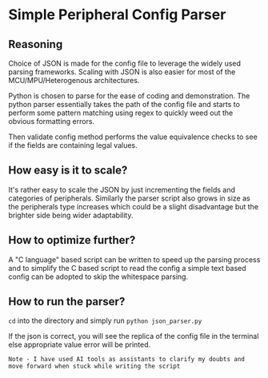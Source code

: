 # Simple Peripheral Config Parser

## Reasoning
Choice of JSON is made for the config file to leverage the widely used parsing frameworks. Scaling with JSON is also easier for most of the MCU/MPU/Heterogenous architectures.

Python is chosen to parse for the ease of coding and demonstration. The python parser essentially takes the path of the config file and starts to perform some pattern matching using regex to quickly weed out the obvious formatting errors.

Then validate config method performs the value equivalence checks to see if the fields are containing legal values.

## How easy is it to scale?

It's rather easy to scale the JSON by just incrementing the fields and categories of peripherals. Similarly the parser script also grows in size as the peripherals type increases which could be a slight disadvantage but the brighter side being wider adaptability. 

## How to optimize further?

A "C language" based script can be written to speed up the parsing process and to simplify the C based script to read the config a simple text based config can be adopted to skip the whitespace parsing.

## How to run the parser?

`cd` into the directory and simply run `python json_parser.py`

If the json is correct, you will see the replica of the config file in the terminal else appropriate value error will be printed.

`Note - I have used AI tools as assistants to clarify my doubts and move forward when stuck while writing the script`